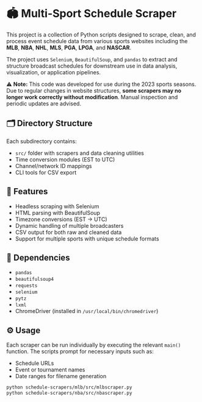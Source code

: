 # 🏟️ Multi-Sport Schedule Scraper

This project is a collection of Python scripts designed to scrape, clean, and process event schedule data from various sports websites including the **MLB**, **NBA**, **NHL**, **MLS**, **PGA**, **LPGA**, and **NASCAR**.

The project uses `Selenium`, `BeautifulSoup`, and `pandas` to extract and structure broadcast schedules for downstream use in data analysis, visualization, or application pipelines.


⚠️ **Note:** This code was developed for use during the 2023 sports seasons. Due to regular changes in website structures, **some scrapers may no longer work correctly without modification**. Manual inspection and periodic updates are advised.

## 🗂️ Directory Structure

Each subdirectory contains:

* `src/` folder with scrapers and data cleaning utilities
* Time conversion modules (EST to UTC)
* Channel/network ID mappings
* CLI tools for CSV export

## 🚀 Features

* Headless scraping with Selenium
* HTML parsing with BeautifulSoup
* Timezone conversions (EST → UTC)
* Dynamic handling of multiple broadcasters
* CSV output for both raw and cleaned data
* Support for multiple sports with unique schedule formats

## 📌 Dependencies

* `pandas`
* `beautifulsoup4`
* `requests`
* `selenium`
* `pytz`
* `lxml`
* ChromeDriver (installed in `/usr/local/bin/chromedriver`)

## ⚙️ Usage

Each scraper can be run individually by executing the relevant `main()` function. The scripts prompt for necessary inputs such as:

* Schedule URLs
* Event or tournament names
* Date ranges for filename generation

```bash
python schedule-scrapers/mlb/src/mlbscraper.py
python schedule-scrapers/nba/src/nbascraper.py
```


